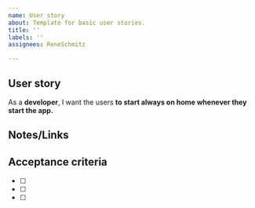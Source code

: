 ```yaml
---
name: User story
about: Template for basic user stories.
title: ''
labels: ''
assignees: ReneSchmitz

---
```


## User story
As a **developer**,
I want the users **to start always on home whenever they start the app.**  

## Notes/Links

## Acceptance criteria
- [ ] 
- [ ] 
- [ ]
